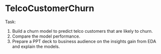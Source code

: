 # TelcoCustomerChurn
Task:
1) Build a churn model to predict telco customers that are likely to churn. 
2) Compare the model performance.
3) Prepare a PPT deck to business audience on the insights gain from EDA and explain the models.
  
